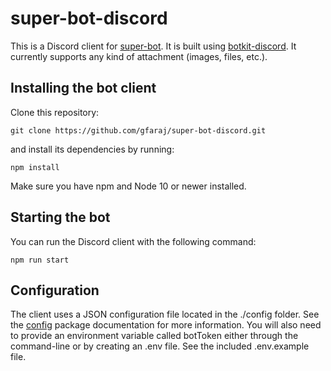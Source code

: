 # super-bot-discord

This is a Discord client for [super-bot](https://github.com/gfaraj/super-bot). It is built using [botkit-discord](https://www.npmjs.com/package/botkit-discord). It currently supports any kind of attachment (images, files, etc.).

## Installing the bot client

Clone this repository:

```
git clone https://github.com/gfaraj/super-bot-discord.git
```

and install its dependencies by running:

```
npm install
```

Make sure you have npm and Node 10 or newer installed.

## Starting the bot

You can run the Discord client with the following command:

```
npm run start
```

## Configuration

The client uses a JSON configuration file located in the ./config folder. See the [config](https://docs.npmjs.com/cli/config) package documentation for more information. You will also need to provide an environment variable called botToken either through the command-line or by creating an .env file. See the included .env.example file.
